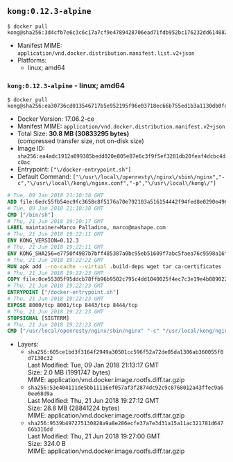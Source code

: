 ## `kong:0.12.3-alpine`

```console
$ docker pull kong@sha256:3d4cfb7e6c3c6c17a7cf9e4789428706ead71fdb952bc176232dd6148822e921
```

-	Manifest MIME: `application/vnd.docker.distribution.manifest.list.v2+json`
-	Platforms:
	-	linux; amd64

### `kong:0.12.3-alpine` - linux; amd64

```console
$ docker pull kong@sha256:ea30736cd013546717b5e952195f96e03718ec66b755ed1b3a1130db0fde703b
```

-	Docker Version: 17.06.2-ce
-	Manifest MIME: `application/vnd.docker.distribution.manifest.v2+json`
-	Total Size: **30.8 MB (30833295 bytes)**  
	(compressed transfer size, not on-disk size)
-	Image ID: `sha256:ea4adc1912a099385bedd020e805e87e6c3f9f5ef3281db20feaf4dcbc4dc0ac`
-	Entrypoint: `["\/docker-entrypoint.sh"]`
-	Default Command: `["\/usr\/local\/openresty\/nginx\/sbin\/nginx","-c","\/usr\/local\/kong\/nginx.conf","-p","\/usr\/local\/kong\/"]`

```dockerfile
# Tue, 09 Jan 2018 21:10:38 GMT
ADD file:6edc55fb54ec9fc3658c8f5176a70e792103a516154442f94fed8e0290e4960e in / 
# Tue, 09 Jan 2018 21:10:38 GMT
CMD ["/bin/sh"]
# Thu, 21 Jun 2018 19:20:17 GMT
LABEL maintainer=Marco Palladino, marco@mashape.com
# Thu, 21 Jun 2018 19:22:11 GMT
ENV KONG_VERSION=0.12.3
# Thu, 21 Jun 2018 19:22:11 GMT
ENV KONG_SHA256=e7750f4987b7bff485387a0bc95eb51609f7abc5faea76c9598a16f1da023faa
# Thu, 21 Jun 2018 19:22:22 GMT
RUN apk add --no-cache --virtual .build-deps wget tar ca-certificates 	&& apk add --no-cache libgcc openssl pcre perl tzdata 	&& wget -O kong.tar.gz "https://bintray.com/kong/kong-community-edition-alpine-tar/download_file?file_path=kong-community-edition-$KONG_VERSION.apk.tar.gz" 	&& echo "$KONG_SHA256 *kong.tar.gz" | sha256sum -c - 	&& tar -xzf kong.tar.gz -C /tmp 	&& rm -f kong.tar.gz 	&& cp -R /tmp/usr / 	&& rm -rf /tmp/usr 	&& cp -R /tmp/etc / 	&& rm -rf /tmp/etc 	&& apk del .build-deps
# Thu, 21 Jun 2018 19:22:23 GMT
COPY file:0ce55305f95ddcb78ffb96b9502c795c4dd1040025f4ec7c3e19e4b889022b90 in /docker-entrypoint.sh 
# Thu, 21 Jun 2018 19:22:23 GMT
ENTRYPOINT ["/docker-entrypoint.sh"]
# Thu, 21 Jun 2018 19:22:23 GMT
EXPOSE 8000/tcp 8001/tcp 8443/tcp 8444/tcp
# Thu, 21 Jun 2018 19:22:23 GMT
STOPSIGNAL [SIGTERM]
# Thu, 21 Jun 2018 19:22:23 GMT
CMD ["/usr/local/openresty/nginx/sbin/nginx" "-c" "/usr/local/kong/nginx.conf" "-p" "/usr/local/kong/"]
```

-	Layers:
	-	`sha256:605ce1bd3f3164f2949a30501cc596f52a72de05da1306ab360055f0d7130c32`  
		Last Modified: Tue, 09 Jan 2018 21:13:17 GMT  
		Size: 2.0 MB (1991747 bytes)  
		MIME: application/vnd.docker.image.rootfs.diff.tar.gzip
	-	`sha256:53e404111de5bb11116ef057af3f2874dc92c9c8768012a43ffec9a60ee68d9a`  
		Last Modified: Thu, 21 Jun 2018 19:27:12 GMT  
		Size: 28.8 MB (28841224 bytes)  
		MIME: application/vnd.docker.image.rootfs.diff.tar.gzip
	-	`sha256:9539b497275130828a9a8e286ecfe37a7e3d31a15a11ac321781d64766b316dd`  
		Last Modified: Thu, 21 Jun 2018 19:27:00 GMT  
		Size: 324.0 B  
		MIME: application/vnd.docker.image.rootfs.diff.tar.gzip
